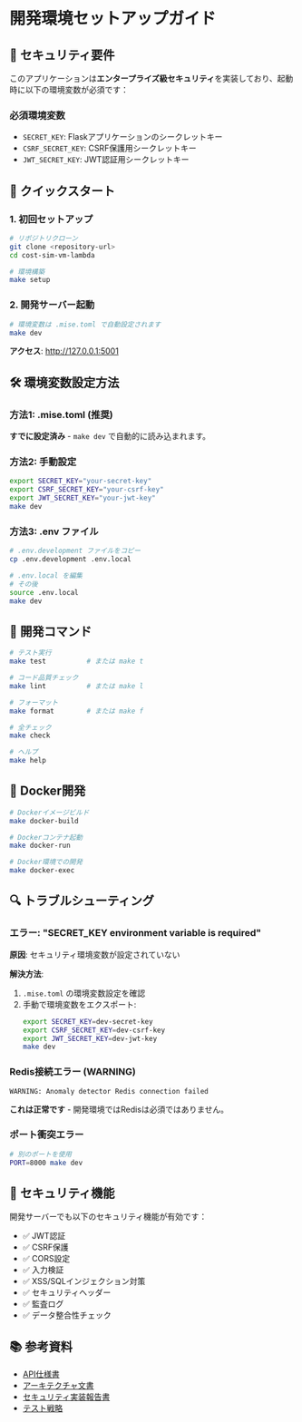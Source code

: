 # 開発環境セットアップガイド

## 🔐 セキュリティ要件

このアプリケーションは**エンタープライズ級セキュリティ**を実装しており、起動時に以下の環境変数が必須です：

### 必須環境変数
- `SECRET_KEY`: Flaskアプリケーションのシークレットキー
- `CSRF_SECRET_KEY`: CSRF保護用シークレットキー  
- `JWT_SECRET_KEY`: JWT認証用シークレットキー

## 🚀 クイックスタート

### 1. 初回セットアップ
```bash
# リポジトリクローン
git clone <repository-url>
cd cost-sim-vm-lambda

# 環境構築
make setup
```

### 2. 開発サーバー起動
```bash
# 環境変数は .mise.toml で自動設定されます
make dev
```

**アクセス**: http://127.0.0.1:5001

## 🛠️ 環境変数設定方法

### 方法1: .mise.toml (推奨)
**すでに設定済み** - `make dev` で自動的に読み込まれます。

### 方法2: 手動設定
```bash
export SECRET_KEY="your-secret-key"
export CSRF_SECRET_KEY="your-csrf-key"
export JWT_SECRET_KEY="your-jwt-key"
make dev
```

### 方法3: .env ファイル
```bash
# .env.development ファイルをコピー
cp .env.development .env.local

# .env.local を編集
# その後
source .env.local
make dev
```

## 🔧 開発コマンド

```bash
# テスト実行
make test          # または make t

# コード品質チェック
make lint          # または make l

# フォーマット
make format        # または make f

# 全チェック
make check

# ヘルプ
make help
```

## 🐳 Docker開発

```bash
# Dockerイメージビルド
make docker-build

# Dockerコンテナ起動
make docker-run

# Docker環境での開発
make docker-exec
```

## 🔍 トラブルシューティング

### エラー: "SECRET_KEY environment variable is required"

**原因**: セキュリティ環境変数が設定されていない

**解決方法**:
1. `.mise.toml` の環境変数設定を確認
2. 手動で環境変数をエクスポート:
   ```bash
   export SECRET_KEY=dev-secret-key
   export CSRF_SECRET_KEY=dev-csrf-key
   export JWT_SECRET_KEY=dev-jwt-key
   make dev
   ```

### Redis接続エラー (WARNING)
```
WARNING: Anomaly detector Redis connection failed
```

**これは正常です** - 開発環境ではRedisは必須ではありません。

### ポート衝突エラー
```bash
# 別のポートを使用
PORT=8000 make dev
```

## 🔐 セキュリティ機能

開発サーバーでも以下のセキュリティ機能が有効です：

- ✅ JWT認証
- ✅ CSRF保護
- ✅ CORS設定
- ✅ 入力検証
- ✅ XSS/SQLインジェクション対策
- ✅ セキュリティヘッダー
- ✅ 監査ログ
- ✅ データ整合性チェック

## 📚 参考資料

- [API仕様書](ref/api-endpoints-reference.md)
- [アーキテクチャ文書](ref/architecture-overview.md)
- [セキュリティ実装報告書](Design/security-implementation-report.md)
- [テスト戦略](ref/testing-framework-guide.md)